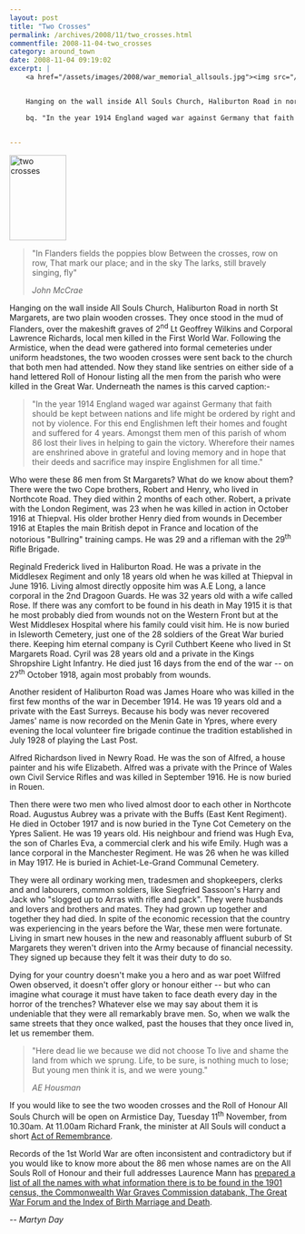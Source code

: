 ```yaml
---
layout: post
title: "Two Crosses"
permalink: /archives/2008/11/two_crosses.html
commentfile: 2008-11-04-two_crosses
category: around_town
date: 2008-11-04 09:19:02
excerpt: |
    <a href="/assets/images/2008/war_memorial_allsouls.jpg"><img src="/assets/images/2008/war_memorial_allsouls-thumb.jpg" width="100" height="150" alt="two crosses" class="photo right" /></a>


    Hanging on the wall inside All Souls Church, Haliburton Road in north St Margarets, are two plain wooden crosses. They once stood in the mud of Flanders, over the makeshift graves of 2<sup>nd</sup> Lt Geoffrey Wilkins and Corporal Lawrence Richards, local men killed in the First World War. Following the Armistice, when the dead were gathered into formal cemeteries under uniform headstones, the two wooden crosses were sent back to the church that both men had attended. Now they stand like sentries on either side of a hand lettered Roll of Honour listing all the men from the parish who were killed in the Great War. Underneath the names is this carved caption:-

    bq. "In the year 1914 England waged war against Germany that faith should be kept between nations and life might be ordered by right and not by violence. For this end Englishmen left their homes and fought and suffered for 4 years. Amongst them men of this parish of whom 86 lost their lives in helping to gain the victory. Wherefore their names are enshrined above in grateful and loving memory and in hope that their deeds and sacrifice may inspire Englishmen for all time."


---
```


<a href="/assets/images/2008/war_memorial_allsouls.jpg"><img src="/assets/images/2008/war_memorial_allsouls-thumb.jpg" width="100" height="150" alt="two crosses" class="photo right" /></a>

> "In Flanders fields the poppies blow
>  Between the crosses, row on row,
>  That mark our place; and in the sky
>  The larks, still bravely singing, fly"
> 
> <cite>John McCrae</cite>

Hanging on the wall inside All Souls Church, Haliburton Road in north St Margarets, are two plain wooden crosses. They once stood in the mud of Flanders, over the makeshift graves of 2<sup>nd</sup> Lt Geoffrey Wilkins and Corporal Lawrence Richards, local men killed in the First World War. Following the Armistice, when the dead were gathered into formal cemeteries under uniform headstones, the two wooden crosses were sent back to the church that both men had attended. Now they stand like sentries on either side of a hand lettered Roll of Honour listing all the men from the parish who were killed in the Great War. Underneath the names is this carved caption:-

> "In the year 1914 England waged war against Germany that faith should be kept between nations and life might be ordered by right and not by violence. For this end Englishmen left their homes and fought and suffered for 4 years. Amongst them men of this parish of whom 86 lost their lives in helping to gain the victory. Wherefore their names are enshrined above in grateful and loving memory and in hope that their deeds and sacrifice may inspire Englishmen for all time."

Who were these 86 men from St Margarets? What do we know about them? There were the two Cope brothers, Robert and Henry, who lived in Northcote Road. They died within 2 months of each other. Robert, a private with the London Regiment, was 23 when he was killed in action in October 1916 at Thiepval. His older brother Henry died from wounds in December 1916 at Etaples the main British depot in France and location of the notorious "Bullring" training camps. He was 29 and a rifleman with the 29<sup>th</sup> Rifle Brigade.

Reginald Frederick lived in Haliburton Road. He was a private in the Middlesex Regiment and only 18 years old when he was killed at Thiepval in June 1916. Living almost directly opposite him was A.E Long, a lance corporal in the 2nd Dragoon Guards. He was 32 years old with a wife called Rose. If there was any comfort to be found in his death in May 1915 it is that he most probably died from wounds not on the Western Front but at the West Middlesex Hospital where his family could visit him. He is now buried in Isleworth Cemetery, just one of the 28 soldiers of the Great War buried there. Keeping him eternal company is Cyril Cuthbert Keene who lived in St Margarets Road. Cyril was 28 years old and a private in the Kings Shropshire Light Infantry. He died just 16 days from the end of the war -- on 27<sup>th</sup> October 1918, again most probably from wounds.

Another resident of Haliburton Road was James Hoare who was killed in the first few months of the war in December 1914. He was 19 years old and a private with the East Surreys. Because his body was never recovered James' name is now recorded on the Menin Gate in Ypres, where every evening the local volunteer fire brigade continue the tradition established in July 1928 of playing the Last Post.

Alfred Richardson lived in Newry Road. He was the son of Alfred, a house painter and his wife Elizabeth. Alfred was a private with the Prince of Wales own Civil Service Rifles and was killed in September 1916. He is now buried in Rouen.

Then there were two men who lived almost door to each other in Northcote Road. Augustus Aubrey was a private with the Buffs (East Kent Regiment). He died in October 1917 and is now buried in the Tyne Cot Cemetery on the Ypres Salient. He was 19 years old. His neighbour and friend was Hugh Eva, the son of Charles Eva, a commercial clerk and his wife Emily. Hugh was a lance corporal in the Manchester Regiment. He was 26 when he was killed in May 1917. He is buried in Achiet-Le-Grand Communal Cemetery.

They were all ordinary working men, tradesmen and shopkeepers, clerks and and labourers, common soldiers, like Siegfried Sassoon's Harry and Jack who "slogged up to Arras with rifle and pack". They were husbands and lovers and brothers and mates. They had grown up together and together they had died. In spite of the economic recession that the country was experiencing in the years before the War, these men were fortunate. Living in smart new houses in the new and reasonably affluent suburb of St Margarets they weren't driven into the Army because of financial necessity. They signed up because they felt it was their duty to do so.

Dying for your country doesn't make you a hero and as war poet Wilfred Owen observed, it doesn't offer glory or honour either -- but who can imagine what courage it must have taken to face death every day in the horror of the trenches? Whatever else we may say about them it is undeniable that they were all remarkably brave men. So, when we walk the same streets that they once walked, past the houses that they once lived in, let us remember them.

> "Here dead lie we because we did not choose
>  To live and shame the land from which we sprung.
>  Life, to be sure, is nothing much to lose;
>  But young men think it is, and we were young."
> 
> <cite>AE Housman</cite>

If you would like to see the two wooden crosses and the Roll of Honour All Souls Church will be open on Armistice Day, Tuesday 11<sup>th</sup> November, from 10.30am. At 11.00am Richard Frank, the minister at All Souls will conduct a short [Act of Remembrance](https://stmargarets.london/event/meeting/200705141998).

Records of the 1st World War are often inconsistent and contradictory but if you would like to know more about the 86 men whose names are on the All Souls Roll of Honour and their full addresses Laurence Mann has [prepared a list of all the names with what information there is to be found in the 1901 census, the Commonwealth War Graves Commission databank, The Great War Forum and the Index of Birth Marriage and Death](/assets/images/2008/AllSoulsRoll_of_Honour.pdf).

<cite>-- Martyn Day</cite>
